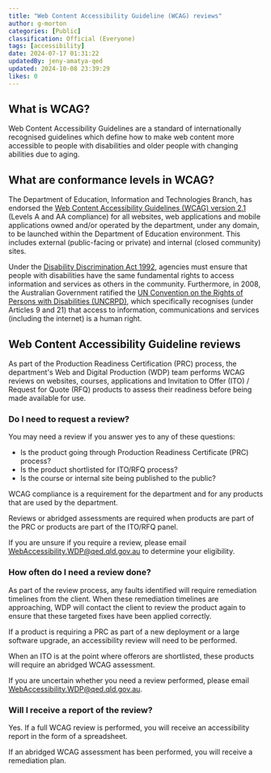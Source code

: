 ```yaml
---
title: "Web Content Accessibility Guideline (WCAG) reviews"
author: g-morton
categories: [Public]
classification: Official (Everyone)
tags: [accessibility]
date: 2024-07-17 01:31:22 
updatedBy: jeny-amatya-qed
updated: 2024-10-08 23:39:29 
likes: 0
---
```


## What is WCAG?
Web Content Accessibility Guidelines are a standard of internationally recognised guidelines which define how to make web content more accessible to people with disabilities and older people with changing abilities due to aging.

## What are conformance levels in WCAG?
The Department of Education, Information and Technologies Branch, has endorsed the [Web Content Accessibility Guidelines (WCAG) version 2.1](https://www.w3.org/TR/WCAG21/) (Levels A and AA compliance) for all websites, web applications and mobile applications owned and/or operated by the department, under any domain, to be launched within the Department of Education environment. This includes external (public-facing or private) and internal (closed community) sites.

Under the [Disability Discrimination Act 1992](https://www.legislation.gov.au/Details/C2016C00763), agencies must ensure that people with disabilities have the same fundamental rights to access information and services as others in the community. Furthermore, in 2008, the Australian Government ratified the [UN Convention on the Rights of Persons with Disabilities (UNCRPD)](https://humanrights.gov.au/our-work/disability-rights/united-nations-convention-rights-persons-disabilities-uncrpd), which specifically recognises (under Articles 9 and 21) that access to information, communications and services (including the internet) is a human right.

## Web Content Accessibility Guideline reviews
As part of the Production Readiness Certification (PRC) process, the department's Web and Digital Production (WDP) team performs WCAG reviews on websites, courses, applications and Invitation to Offer (ITO) / Request for Quote (RFQ) products to assess their readiness before being made available for use.

### Do I need to request a review?
You may need a review if you answer yes to any of these questions:

* Is the product going through Production Readiness Certificate (PRC) process?
* Is the product shortlisted for ITO/RFQ process?
* Is the course or internal site being published to the public?

WCAG compliance is a requirement for the department and for any products that are used by the department.

Reviews or abridged assessments are required when products are part of the PRC or products are part of the ITO/RFQ panel.

If you are unsure if you require a review, please email [WebAccessibility.WDP@qed.qld.gov.au](mailto:WebAccessibility.WDP@qed.qld.gov.au) to determine your eligibility.

### How often do I need a review done?
As part of the review process, any faults identified will require remediation timelines from the client. When these remediation timelines are approaching, WDP will contact the client to review the product again to ensure that these targeted fixes have been applied correctly.

If a product is requiring a PRC as part of a new deployment or a large software upgrade, an accessibility review will need to be performed.

When an ITO is at the point where offerors are shortlisted, these products will require an abridged WCAG assessment.

If you are uncertain whether you need a review performed, please email [WebAccessibility.WDP@qed.qld.gov.au](mailto:WebAccessibility.WDP@qed.qld.gov.au).

### Will I receive a report of the review?
Yes. If a full WCAG review is performed, you will receive an accessibility report in the form of a spreadsheet. 

If an abridged WCAG assessment has been performed, you will receive a remediation plan.
